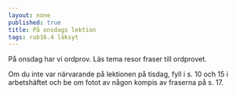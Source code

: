 ```yaml
---
layout: none
published: true
title: På onsdags lektion
tags: rub16.4 läksyt
---
```

På onsdag har vi ordprov. Läs tema resor fraser till ordprovet.

Om du inte var närvarande på lektionen på tisdag, fyll i s. 10 och 15 i arbetshäftet och be om fotot av någon kompis av fraserna på s. 17.